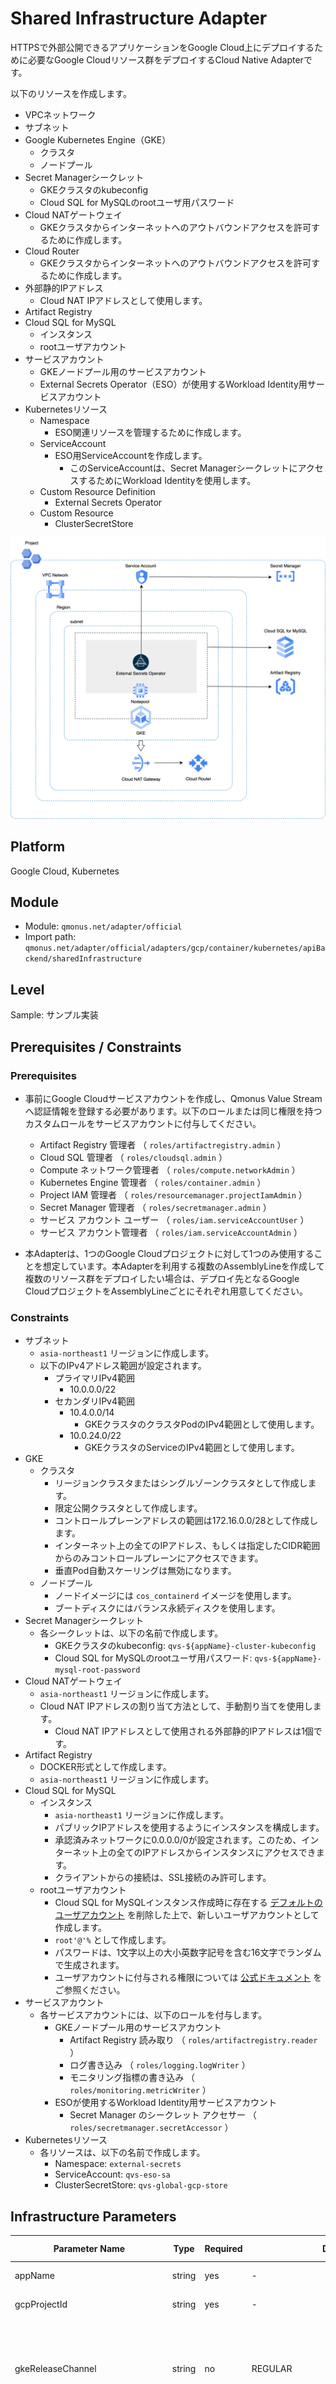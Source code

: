 # Shared Infrastructure Adapter

HTTPSで外部公開できるアプリケーションをGoogle Cloud上にデプロイするために必要なGoogle Cloudリソース群をデプロイするCloud Native Adapterです。

以下のリソースを作成します。

* VPCネットワーク
* サブネット
* Google Kubernetes Engine（GKE）
    * クラスタ
    * ノードプール
* Secret Managerシークレット
    * GKEクラスタのkubeconfig
    * Cloud SQL for MySQLのrootユーザ用パスワード
* Cloud NATゲートウェイ
    * GKEクラスタからインターネットへのアウトバウンドアクセスを許可するために作成します。
* Cloud Router
    * GKEクラスタからインターネットへのアウトバウンドアクセスを許可するために作成します。
* 外部静的IPアドレス
    * Cloud NAT IPアドレスとして使用します。
* Artifact Registry
* Cloud SQL for MySQL
    * インスタンス
    * rootユーザアカウント
* サービスアカウント
    * GKEノードプール用のサービスアカウント
    * External Secrets Operator（ESO）が使用するWorkload Identity用サービスアカウント
* Kubernetesリソース
    * Namespace
        * ESO関連リソースを管理するために作成します。
    * ServiceAccount
        * ESO用ServiceAccountを作成します。
            * このServiceAccountは、Secret ManagerシークレットにアクセスするためにWorkload Identityを使用します。
    * Custom Resource Definition
        * External Secrets Operator
    * Custom Resource
        * ClusterSecretStore

<img src="images/image.png" class="img_zoom">

## Platform

Google Cloud, Kubernetes

## Module

* Module: `qmonus.net/adapter/official`
* Import path: `qmonus.net/adapter/official/adapters/gcp/container/kubernetes/apiBackend/sharedInfrastructure`

## Level

Sample: サンプル実装

## Prerequisites / Constraints

### Prerequisites

* 事前にGoogle Cloudサービスアカウントを作成し、Qmonus Value Streamへ認証情報を登録する必要があります。以下のロールまたは同じ権限を持つカスタムロールをサービスアカウントに付与してください。
    * Artifact Registry 管理者 （ `roles/artifactregistry.admin` ）
    * Cloud SQL 管理者 （ `roles/cloudsql.admin` ）
    * Compute ネットワーク管理者 （ `roles/compute.networkAdmin` ）
    * Kubernetes Engine 管理者 （ `roles/container.admin` ）
    * Project IAM 管理者 （ `roles/resourcemanager.projectIamAdmin` ）
    * Secret Manager 管理者 （ `roles/secretmanager.admin` ）
    * サービス アカウント ユーザー （ `roles/iam.serviceAccountUser` ）
    * サービス アカウント管理者 （ `roles/iam.serviceAccountAdmin` ）

* 本Adapterは、1つのGoogle Cloudプロジェクトに対して1つのみ使用することを想定しています。本Adapterを利用する複数のAssemblyLineを作成して複数のリソース群をデプロイしたい場合は、デプロイ先となるGoogle CloudプロジェクトをAssemblyLineごとにそれぞれ用意してください。

### Constraints

* サブネット
    * `asia-northeast1` リージョンに作成します。
    * 以下のIPv4アドレス範囲が設定されます。
        * プライマリIPv4範囲
            * 10.0.0.0/22
        * セカンダリIPv4範囲
            * 10.4.0.0/14
                * GKEクラスタのクラスタPodのIPv4範囲として使用します。
            * 10.0.24.0/22
                * GKEクラスタのServiceのIPv4範囲として使用します。
* GKE
    * クラスタ
        * リージョンクラスタまたはシングルゾーンクラスタとして作成します。
        * 限定公開クラスタとして作成します。
        * コントロールプレーンアドレスの範囲は172.16.0.0/28として作成します。
        * インターネット上の全てのIPアドレス、もしくは指定したCIDR範囲からのみコントロールプレーンにアクセスできます。
        * 垂直Pod自動スケーリングは無効になります。
    * ノードプール
        * ノードイメージには `cos_containerd` イメージを使用します。
        * ブートディスクにはバランス永続ディスクを使用します。
* Secret Managerシークレット
    * 各シークレットは、以下の名前で作成します。
        * GKEクラスタのkubeconfig: `qvs-${appName}-cluster-kubeconfig`
        * Cloud SQL for MySQLのrootユーザ用パスワード: `qvs-${appName}-mysql-root-password`
* Cloud NATゲートウェイ
    * `asia-northeast1` リージョンに作成します。
    * Cloud NAT IPアドレスの割り当て方法として、手動割り当てを使用します。
        * Cloud NAT IPアドレスとして使用される外部静的IPアドレスは1個です。
* Artifact Registry
    * DOCKER形式として作成します。
    * `asia-northeast1` リージョンに作成します。
* Cloud SQL for MySQL
    * インスタンス
        * `asia-northeast1` リージョンに作成します。
        * パブリックIPアドレスを使用するようにインスタンスを構成します。
        * 承認済みネットワークに0.0.0.0/0が設定されます。このため、インターネット上の全てのIPアドレスからインスタンスにアクセスできます。
        * クライアントからの接続は、SSL接続のみ許可します。
    * rootユーザアカウント
        * Cloud SQL for MySQLインスタンス作成時に存在する [デフォルトのユーザアカウント](https://cloud.google.com/sql/docs/mysql/users?hl=ja) を削除した上で、新しいユーザアカウントとして作成します。
        * `root'@'%` として作成します。
        * パスワードは、1文字以上の大小英数字記号を含む16文字でランダムで生成されます。
        * ユーザアカウントに付与される権限については [公式ドキュメント](https://cloud.google.com/sql/docs/mysql/users?hl=ja#other_mysql_user_accounts) をご参照ください。
* サービスアカウント
    * 各サービスアカウントには、以下のロールを付与します。
        * GKEノードプール用のサービスアカウント
            * Artifact Registry 読み取り （ `roles/artifactregistry.reader` ）
            * ログ書き込み （ `roles/logging.logWriter` ）
            * モニタリング指標の書き込み （ `roles/monitoring.metricWriter` ）
        * ESOが使用するWorkload Identity用サービスアカウント
            * Secret Manager のシークレット アクセサー （ `roles/secretmanager.secretAccessor` ）
* Kubernetesリソース
    * 各リソースは、以下の名前で作成します。
        * Namespace: `external-secrets`
        * ServiceAccount: `qvs-eso-sa`
        * ClusterSecretStore: `qvs-global-gcp-store`

## Infrastructure Parameters

| Parameter Name | Type | Required | Default | Description | Example | Auto Binding |
| --- | --- | --- | --- | --- | --- | --- |
| appName | string | yes | - | QVSにおけるApplication名 | sample | yes |
| gcpProjectId | string | yes | - | 事前に用意したGoogle CloudプロジェクトID | sample-gcp-project | yes |
| gkeReleaseChannel | string | no | REGULAR | GKEクラスタのリリースチャンネル。`"REGULAR"`, `"RAPID"`, `"STABLE"`, `"UNSPECIFIED"` のいずれかを設定できます。[Google Cloudのドキュメント](https://cloud.google.com/kubernetes-engine/docs/concepts/release-channels?hl=ja)を参考に指定してください。 | REGULAR | no |
| gkeMasterAuthorizedNetworks | array | no | [] | GKEのコントロールプレーン承認済みネットワークとして追加するソースIPアドレスのリスト。コントロールプレーンへのアクセスを許可したいCIDR範囲を指定してください。指定を省略した場合は、インターネットの全てのIPアドレスからのアクセスが許可されます。 | ["192.0.2.0/24","198.51.100.0/24","203.0.113.0/24"] | no |
| gkeMaintenancePolicy | string | no | dailyMaintenanceWindow | GKEクラスタのメンテナンスポリシー。`dailyMaintenanceWindow`, `recurringWindow` のいずれかを設定できます。`dailyMaintenanceWindow`は毎日、`recurringWindow`は指定した曜日で、メンテナンスの時間枠を設定できます。[Google Cloudのドキュメント](https://cloud.google.com/kubernetes-engine/docs/how-to/maintenance-windows-and-exclusions?hl=ja)および[Usage](#Usage)を参考に指定してください。<br>| dailyMaintenanceWindow | no |
| gkeDailyMaintenanceStartTime | string | no | 19:30 | GKEクラスタのメンテナンスの時間枠の開始時刻(UTC)。`gkeMaintenancePolicy` が `dailyMaintenanceWindow` の場合のみ設定できます。フォーマットは[Usage](#Usage)を参考に、24時間形式のタイムスタンプをUTC表記で設定してください。指定した時刻から毎日4時間のメンテナンス時間が設定されます。| 19:30 | no |
| gkeRecurringMaintenanceStartTime | string | no | 2000-01-01T19:30:00Z | GKEクラスタの初回メンテナンスの時間枠の開始時刻(UTC)。`gkeMaintenancePolicy` が `recurringWindow` の場合のみ設定できます。フォーマットは[Google Cloudのドキュメント](https://cloud.google.com/kubernetes-engine/docs/how-to/maintenance-windows-and-exclusions?hl=ja#create-custom-window)および[Usage](#Usage)を参考にしてください。| 2000-01-01T19:30:00Z | no |
| gkeRecurringMaintenanceEndTime | string | no | 2000-01-01T23:30:00Z | GKEクラスタの初回メンテナンスの時間枠の終了時刻(UTC)。`gkeMaintenancePolicy` が `recurringWindow` の場合のみ設定できます。開始時刻から4時間以降の時刻を指定する必要があります。フォーマットは[Google Cloudのドキュメント](https://cloud.google.com/kubernetes-engine/docs/how-to/maintenance-windows-and-exclusions?hl=ja#create-custom-window)および[Usage](#Usage)を参考にしてください。| 2000-01-01T23:30:00Z | no |
| gkeRecurringMaintenanceWindow | string | no | FREQ=WEEKLY;BYDAY=MO,TU,WE,TH,FR | GKEクラスタのメンテナンスの時間枠が繰り返される条件。`gkeMaintenancePolicy` が `recurringWindow` の場合のみ設定できます。メンテナンスを実行する頻度・曜日を指定します。メンテナンスの時間帯は初回メンテナンスと同じです。フォーマットは[Google Cloudのドキュメント](https://cloud.google.com/kubernetes-engine/docs/how-to/maintenance-windows-and-exclusions?hl=ja#create-custom-window)および[Usage](#Usage)を参考にしてください。| FREQ=WEEKLY;BYDAY=MO,TU,WE,TH,FR | no |
| gkeNodeAutoUpgrade | string | no | "true" | GKEノードの自動アップグレードの有効/無効。`"true"`, `"false"` のいずれかを設定できます。`gkeReleaseChannel` が `"UNSPECIFIED"` の場合のみ設定できます。 | "true" | no |
| gkeNodeVersion | string | no | - | GKEノードのバージョン。省略した場合は、リリースチャンネルごとのデフォルトのバージョンが設定されます。デフォルトのバージョンおよび利用可能なバージョンは `gcloud container get-server-config` コマンドで確認できます。 | 1.27.3-gke.100 | no |
| gkeNodeDiskSizeGb | string | no | "32" | GKEノードのブートディスクのサイズ（GB） | "32" | no |
| gkeNodeMachineType | string | no | e2-medium | GKEノードのマシンタイプ。[Google Cloudのドキュメント](https://cloud.google.com/compute/docs/general-purpose-machines?hl=ja)を参考に指定してください。| e2-medium | no |
| gkeNodeCount | string | no | "1" | GKEノードの数 | "1" | no |
| gkeNodeLocation | string | no | "asia-northeast1" | GKEクラスタのノードをデプロイするロケーション。リージョン名またはゾーン名のいずれかを設定できます。リージョン名の場合は、GKEクラスタがリージョンクラスタとして作成されます。ゾーン名の場合は、GKEクラスタがシングルゾーンクラスタとして作成されます。 | "asia-northeast1" | no |
| esoVersion | string | no | "0.9.9" | External Secrets Operatorのバージョン | "0.9.9" | no |
| mysqlCpuCount | string | no | "2" | Cloud SQL for MySQLインスタンスのvCPUの数。1または2～96の間の偶数に設定して下さい。 | "2" | no |
| mysqlMemorySizeMb | string | no | "4096" | Cloud SQL for MySQLインスタンスのメモリのサイズ（MB）。vCPUあたり0.9～6.5GB、かつ256MBの倍数、かつ3840MB以上の条件を満たす値に設定して下さい。 | "4096" | no |
| mysqlDatabaseVersion | string | no | "MYSQL_8_0" | Cloud SQL for MySQLインスタンスのデータベースのバージョン。利用可能なバージョンは[Google Cloudのドキュメント](https://cloud.google.com/sdk/gcloud/reference/sql/instances/create#--database-version)で確認できます。| "MYSQL_8_0" | no |
| mysqlAvailabilityType | string | no | "ZONAL" | Cloud SQL for MySQLインスタンスの可用性。`"ZONAL"`, `"REGIONAL"` のいずれかを設定できます。`"ZONAL"` の場合は、インスタンスとバックアップを1つのゾーンに配置し、停止時にフェイルオーバーは発生しません。 | "ZONAL" | no |
| useMySql | string | no | "true" | falseを設定すると、Cloud SQL for MySQLインスタンスが作成されなくなります。 | "true" | no |

## CI/CD Parameters

### Adapter Options

| Parameter Name | Type | Required | Default | Description | Example |
| --- | --- | --- | --- | --- | --- |
| repositoryKind | string | no | "" | ソースコードの管理に使用しているGitリポジトリの種類を指定してください。サポートしているのは、github, gitlab, bitbucket, backlog で、何も指定されない場合はgithub用の設定になります。 | gitlab |
| useSshKey | bool | no | false | trueを指定するとリポジトリをクローンするための認証にSSH Keyを使用するように設定できます。 | true |

### Parameters

| Parameter Name | Type | Required | Default | Description | Example | Auto Binding |
| --- | --- | --- | --- | --- | --- | --- |
| gitCloneUrl | string | yes | - | GitリポジトリサービスのURL | https://github.com/${organization}/${repository} | yes |
| gitRevision | string | yes | - | Gitのリビジョン | commit-hash, branch-name or tag-name | no |
| gitRepositoryDeleteExisting | bool | no | true | trueの場合、Git Checkoutする時に指定先のディレクトリが存在している場合に削除する | true | no |
| gitCheckoutSubDirectory | string | no | "" | GitのCheckout作業をするパス名 | "" | no |
| gitTokenSecretName | string | yes | - | Gitのアクセストークンを保管しているk8s Secret名 |gitsecret-xxxxxxxxxxxxxxxxxxxx | yes |
| pathToSource | string | no | "" | ソースディレクトリからの相対パス | "" | no |
| qvsConfigPath | string | yes | - | QVS Config(旧称：Application Config)のパス | .valuestream/qvs.yaml | yes |
| appName | string | yes | - | QVSにおけるApplication名 | sample | yes |
| qvsDeploymentName | string | yes | - | QVSにおけるDeployment名 | staging | yes |
| deployStateName | string | no | app | pulumi-stack名のSuffixとして使用される | app | no |
| gcpServiceAccountSecretName | string | yes | - | QVSにおけるDeploymentの作成時に指定したGoogle CloudサービスアカウントのJSONキーを保管しているSecret名 | gcp-default-xxxxxxxxxxxxxxxxxxxx | yes |

## Application Resources

### Google Cloud Resources

| Resource ID | Provider | Resource Name | Description |
| --- | --- | --- | --- |
| vpcNetwork | gcp | VPCネットワーク | VPCネットワークを作成します。 |
| subnet | gcp | サブネット | サブネットを作成します。 |
| gkeCluster | gcp | GKEクラスタ | GKEクラスタを作成します。 |
| gkeNodepool | gcp | GKEノードプール | GKEノードプールを作成します。 |
| gkeNodepoolServiceAccount | gcp | サービスアカウント | GKEノードプール用のサービスアカウントを作成します。 |
| gkeNodepoolServiceAccountIamMemberGarReader | gcp | IAM | GKEノードプール用サービスアカウントにArtifact Registry 読み取りロールを付与します。 |
| gkeNodepoolServiceAccountIamMemberLoggingLogWriter | gcp | IAM | GKEノードプール用サービスアカウントにログ書き込みロールを付与します。 |
| gkeNodepoolServiceAccountIamMemberMonitoringMetricWriter | gcp | IAM | GKEノードプール用サービスアカウントにモニタリング指標の書き込みロールを付与します。 |
| gkeKubeconfigSecret | gcp | Secret Managerシークレット | GKEクラスタのkubeconfig用のシークレットを作成します。シークレットの値自体は、シークレットではなくシークレットバージョンとして作成されます。 |
| gkeKubeconfigSecretVersion | gcp | Secret Managerシークレットバージョン | GKEクラスタのkubeconfigが格納されたシークレットバージョンを作成します。 |
| cloudNatIpAddress | gcp | 外部静的IPアドレス | Cloud NAT IPアドレスとして使用する外部静的IPアドレスを作成します。 |
| cloudNatGateway | gcp | Cloud NATゲートウェイ | Cloud NATゲートウェイを作成します。 |
| cloudNatRouter | gcp | Cloud Router | Cloud Routerを作成します。 |
| esoGcpServiceAccount | gcp | サービスアカウント | ESOが使用するWorkload Identity用のサービスアカウントを作成します。 |
| esoGcpServiceAccountIamMemberSecretManagerSecretAccessor | gcp | IAM | ESOが使用するWorkload Identity用サービスアカウントにSecret Manager のシークレット アクセサーロールを付与します。 |
| esoGcpServiceAccountIamPolicyBindingWorkloadIdentityUser | gcp | IAM | ESOが使用するWorkload Identity用サービスアカウントに対するWorkload Identity ユーザーロールを、KubernetesのESO用ServiceAccountリソースに付与します。 |
| artifactRegistry | gcp | Artifact Registry | コンテナイメージを保存するためのArtifact Registryリポジトリを作成します。 |
| mysqlInstance | gcp | Cloud SQL for MySQLインスタンス | Cloud SQL for MySQLインスタンスを作成します。 |
| mysqlRootUser | gcp | Cloud SQL for MySQLユーザ | Cloud SQL for MySQLのrootユーザアカウントを作成します。 |
| mysqlRootPassword | random | RandomPassword | Cloud SQL for MySQLのrootユーザ用パスワードを、1文字以上の大小英数字記号を含む16文字で生成します。 |
| mysqlRootPasswordSecret | gcp | Secret Managerシークレット | Cloud SQL for MySQLのrootユーザ用パスワード用のシークレットを作成します。シークレットの値自体は、シークレットではなくシークレットバージョンとして作成されます。 |
| mysqlRootPasswordSecretVersion | gcp | Secret Managerシークレットバージョン | Cloud SQL for MySQLのrootユーザ用パスワードが格納されたシークレットバージョンを作成します。 |

### Kubernetes Resources

| Resource ID | Provider | API version | Kind | Description |
| --- | --- | --- | --- | --- |
| esoNamespace | kubernetes | v1 | Namespace | ESOをデプロイするNamespaceリソースを作成します。 |
| esoK8sServiceAccount | kubernetes | v1 | ServiceAccount | ESO用のServiceAccountリソースを作成します。 |
| eso | kubernetes | - | - | Helmを利用してESOをインストールします。インストール時、ESOのCustom Resource Definitionも同時にインストールされます。 |
| esoClusterSecretStore | kubernetes | external-secrets.io/v1beta1 | ClusterSecretStore | ESOのCustom ResourceのClusterSecretStoreリソースを作成します。 |

## Pipeline Resources

以下のTekton Pipeline/Taskリソースを含むマニフェストが作成されます。

### Pipeline

| Resource ID | Description |
| --- | --- |
| deploy | git-checkout(-ssh), compile-adapter-into-pulumi-yaml(-ssh), deploy-by-pulumi-yaml のTaskを順番に実行し、アプリケーションを指定の環境にデプロイします。 |

### Task

| Resource ID | Pipeline | runAfter | Description |
| --- | --- | --- | --- |
| git-checkout | deploy | - | 指定のGitリポジトリをクローンし、対象のリビジョン・ブランチにチェックアウトします。クローンする際の認証にはGit Tokenを使用します。AdapterOptionsのuseSshKeyがFalseかつrepositoryKindがgithub, gitlabの場合に作成されます。 |
| git-checkout-ssh | deploy | - | 指定のGitリポジトリをクローンし、対象のリビジョン・ブランチにチェックアウトします。クローンする際の認証にはSSH Keyを使用します。AdapterOptionsのuseSshKeyがTrueまたはrepositoryKindがbitbucket, backlogの場合に作成されます。 |
| compile-adapter-into-pulumi-yaml | deploy | git-checkout | リポジトリ内の QVS Config に記載されている Cloud Native Adapter をコンパイルし、PulumiYamlのプロジェクトファイルを生成します。AdapterOptionsのuseSshKeyがFalseかつrepositoryKindがgithub, gitlabの場合に作成されます。 |
| compile-adapter-into-pulumi-yaml-ssh | deploy | git-checkout-ssh | リポジトリ内の QVS Config に記載されている Cloud Native Adapter をコンパイルし、PulumiYamlのプロジェクトファイルを生成します。AdapterOptionsのuseSshKeyがTrueまたはrepositoryKindがbitbucket, backlogの場合に作成されます。 |
| deploy-by-pulumi-yaml | deploy | compile-adapter-into-pulumi-yaml or compile-adapter-into-pulumi-yaml-ssh | コンパイルされたPulumiYamlのプロジェクトファイルを指定の環境にデプロイします。 |

## Usage

### 最小構成
```yaml
designPatterns:
  - pattern: qmonus.net/adapter/official/adapters/gcp/container/kubernetes/apiBackend/sharedInfrastructure
    params:
      appName:      $(params.appName)
      gcpProjectId: $(params.gcpProjectId)
```

### メンテナンスウィンドウを含めた構成
#### 毎日(dailyMaintenanceWindow)を選択する場合
```yaml
designPatterns:
  - pattern: qmonus.net/adapter/official/adapters/gcp/container/kubernetes/apiBackend/sharedInfrastructure
    params:
      appName:                          $(params.appName)
      gcpProjectId:                     $(params.gcpProjectId)
      gkeMaintenancePolicy:             $(params.gkeMaintenancePolicy)
      gkeDailyMaintenanceStartTime:     $(params.gkeDailyMaintenanceStartTime)


      ## 例：毎日17:30(UTC)からメンテナンスウィンドウを設定する場合
      gkeMaintenancePolicy: dailyMaintenanceWindow
      ## メンテナンスの開始時刻(UTC)を設定
      gkeDailyMaintenanceStartTime: 17:30

      ## Default値のまま適用した場合は、毎日19:30-23:30(UTC)の時間帯でメンテナンスウィンドウが設定されます。　

```


#### 曜日・頻度(recurringWindow)を選択する場合
```yaml
designPatterns:
  - pattern: qmonus.net/adapter/official/adapters/gcp/container/kubernetes/apiBackend/sharedInfrastructure
    params:
      appName:                          $(params.appName)
      gcpProjectId:                     $(params.gcpProjectId)
      gkeMaintenancePolicy:             $(params.gkeMaintenancePolicy)
      gkeRecurringMaintenanceStartTime: $(params.gkeRecurringMaintenanceStartTime)
      gkeRecurringMaintenanceEndTime:   $(params.gkeRecurringMaintenanceEndTime)
      gkeRecurringMaintenanceWindow:    $(params.gkeRecurringMaintenanceWindow)


      ## 例：初回メンテナンスを2030年1月1日(火)17:30-21:30(UTC)とし、以降毎週月～金の同時刻でメンテナンスウィンドウを設定する場合
      gkeMaintenancePolicy: recurringWindow
      ## 未来日から初回メンテナンスの開始時刻(UTC)を設定
      gkeRecurringMaintenanceStartTime: 2030-01-01T17:30:00Z
      ## 初回メンテナンスの終了時刻(UTC)を設定
      gkeRecurringMaintenanceEndTime: 2030-01-01T21:30:00Z
      ## メンテナンスの時間枠が繰り返される条件を設定
      ## FREQ(頻度)は"DAILY"(日次),"WEEKLY"(週次),"MONTHLY"(月次)から選択
      ## BYDAY(曜日)は"MO"(月),"TU"(火),"WE"(水),"TH"(木),"FR"(金),"SA"(土),"SU"(日)から選択
      gkeRecurringMaintenanceWindow: FREQ=WEEKLY;BYDAY=MO,TU,WE,TH,FR

      ## Default値のまま適用した場合は、過去日付を指定しているため
      ## 即時、毎週月～金19:30-23:30(UTC)の時間帯でメンテナンスウィンドウが設定されます。　
      ## 1回のメンテナンスには4時間以上の時間を用意する必要があります。
      ## 32日間のうち、合計48時間以上のメンテナンス時間を用意する必要があります。

```



## Code

[sharedInfrastructure](main.cue)

## Appendix

* 本Adapterによって作成されたSecret Managerシークレットのデータの取得方法については、[公式ドキュメント](https://cloud.google.com/secret-manager/docs/access-secret-version?hl=ja) をご参照ください。
